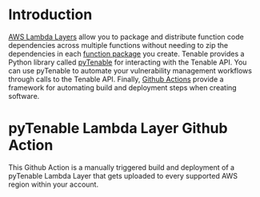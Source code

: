 # Introduction
[AWS Lambda Layers](https://docs.aws.amazon.com/lambda/latest/dg/configuration-layers.html) allow you to package and distribute function code dependencies across multiple functions without needing to zip the dependencies in each [function package](https://docs.aws.amazon.com/lambda/latest/dg/python-package.html) you create. Tenable provides a Python library called [pyTenable](https://pytenable.readthedocs.io/) for interacting with the Tenable API. You can use pyTenable to automate your vulnerability management workflows through calls to the Tenable API. Finally, [Github Actions](https://github.com/features/actions) provide a framework for automating build and deployment steps when creating software.

# pyTenable Lambda Layer Github Action
This Github Action is a manually triggered build and deployment of a pyTenable Lambda Layer that gets uploaded to every supported AWS region within your account. 
